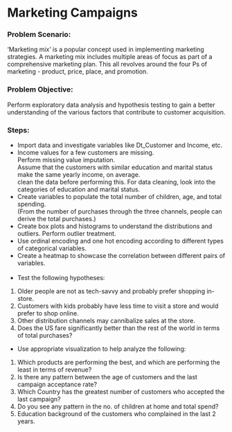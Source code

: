 # Marketing Campaigns

### Problem Scenario:
‘Marketing mix’ is a popular concept used in implementing marketing strategies. A marketing mix includes multiple areas of focus as part of a comprehensive marketing plan. This all revolves around the four Ps of marketing - product, price, place, and promotion.

### Problem Objective:
Perform exploratory data analysis and hypothesis testing to gain a better understanding of the various factors that contribute to customer acquisition.

### Steps:
- Import data and investigate variables like Dt_Customer and Income, etc.
- Income values for a few customers are missing.<br>
Perform missing value imputation.<br>
Assume that the customers with similar education and marital status make the same yearly income, on average.<br>
clean the data before performing this. For data cleaning, look into the categories of education and marital status. <br>
- Create variables to populate the total number of children, age, and total spending.<br>
(From the number of purchases through the three channels, people can derive the total purchases.)
- Create box plots and histograms to understand the distributions and outliers. Perform outlier treatment.
- Use ordinal encoding and one hot encoding according to different types of categorical variables.
- Create a heatmap to showcase the correlation between different pairs of variables.<br><br>
- Test the following hypotheses:

1. Older people are not as tech-savvy and probably prefer shopping in-store.
2. Customers with kids probably have less time to visit a store and would prefer to shop online.
3. Other distribution channels may cannibalize sales at the store.
4. Does the US fare significantly better than the rest of the world in terms of total purchases?<br>


- Use appropriate visualization to help analyze the following:

1. Which products are performing the best, and which are performing the least in terms of revenue?
2. Is there any pattern between the age of customers and the last campaign acceptance rate?
3. Which Country has the greatest number of customers who accepted the last campaign?
4. Do you see any pattern in the no. of children at home and total spend?
5. Education background of the customers who complained in the last 2 years.
